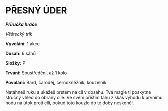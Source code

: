 # PŘESNÝ ÚDER

***Příručka hráče***

*Věštecký trik*

**Vyvolání**: 1 akce

**Dosah:** 6 sáhů

**Složky:** P

**Trvání:** Soustředění, až 1 kolo

**Povolání:** Bard, čaroděj, černokněžník, kouzelník

Natáhneš ruku a ukážeš prstem na cíl v dosahu. Tvá magie ti poskytne stručný vhled do obrany cíle. Ve svém příštím tahu získáš výhodu k prvnímu hodu na útok proti cíli, pokud toto kouzlo do té doby neskončí.